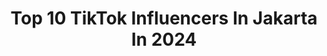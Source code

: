 ---
title: Top 10 TikTok Influencers In Jakarta In 2024
description: >-
  Find top TikTok influencers in Jakarta in 2024. Most popular hashtags: #fyp #foryoupage #duet #foryou.
platform: TikTok
hits: 103
text_top: Discover the top-rated TikTok accounts on inBeat.
text_bottom: Our search engine aggregates 103 TikTok influencers like this in Jakarta, Indonesia for you to work with.
profiles:
  - username: "imho_deep"
    fullname: >-
      𝐈𝐦𝐡𝐨_𝐃𝐞𝐞𝐩 💢 🇮🇩
    bio: >-
      imho deep ❤️ 💙 🇮🇩 DKI Jakarta 🇮🇩💚❤️
    location: "Indonesia"
    followers: 3683
    engagement: 4414
    commentsToLikes: 0.313969
    id: ckcp4ioukce2s0j23kjjqlokh
    verified: false
    hashtags: "#foryoupage, #imho, #challenge, #duet"
  - username: "ayukitt02"
    fullname: >-
      ayukaku🐸
    bio: >-
      Like kalian semangat aku😍 Jakarta-Jawa👌 hobi : suka bobrok
    location: "Indonesia"
    followers: 44200
    engagement: 1846
    commentsToLikes: 0.093506
    id: ckc37kb1dwg8o0j23n11olp24
    verified: false
    hashtags: "#handmadecraft, #fyp, #belumtaudia, #mendadakloading"
  - username: "wahyu.wg16"
    fullname: >-
      Wahyu Gunawan✨
    bio: >-
      Jakarta,Indonesia🇮🇩 Intagram : iniwahyu.16
    location: "Indonesia"
    followers: 58300
    engagement: 1186
    commentsToLikes: 0.064375
    id: cka6nb6icaop60i78816ojw1p
    verified: false
    hashtags: "#epyepe, #scarlettwhitening, #fyp, #duet"
  - username: "juhanah123"
    fullname: >-
      Anah23✨
    bio: >-
      Bantu Follow 30.k Nyah Yah Jakarta Barat ❤️☺️
    location: "Indonesia"
    followers: 11700
    engagement: 1667
    commentsToLikes: 0.100015
    id: ckck2n99om57b0j235nnpe0dn
    verified: false
    hashtags: "#lazada1212, #tiktokers, #fypage, #virall"
  - username: "melanirachmah"
    fullname: >-
      🎭FAMILIAR™Cimel
    bio: >-
      NR : 001 - Tangerang/Jakarta ig. @cimel.meela
    location: "Indonesia"
    followers: 20500
    engagement: 1245
    commentsToLikes: 0.086658
    id: ck9eujbledw880j78dzuw1ybt
    verified: false
    hashtags: "#ranimukherjee, #bollywood, #duet, #fyp"
  - username: "pangeranipam"
    fullname: >-
      pangeran anugerah ralia pane
    bio: >-
      follow IG @pangeranipam 📍jakarta, indonesia 📩 business inquires: DM INSTAGRAM
    location: "Indonesia"
    followers: 286100
    engagement: 1270
    commentsToLikes: 0.039627
    id: ckc1ygmay2a470j23vyuxkolb
    verified: false
    hashtags: "#foryoupage, #truebeauty, #kpop, #pov"
  - username: "nchozaffandy"
    fullname: >-
      A F F A N D Y 🇮🇩🇨🇳💦
    bio: >-
      Just for Fun Majalengka - Jakarta 🇮🇩 Bantu 10K IG: @nchozaffandy Bantu 100K TT
    location: "Indonesia"
    followers: 67400
    engagement: 1253
    commentsToLikes: 0.046930
    id: ck9ews2ido4sp0j78lzmg557w
    verified: false
    hashtags: "#fyp, #pageforyou, #zoommyface, #dufan"
  - username: "bastien.scheunemann"
    fullname: >-
      Bastien Scheunemann
    bio: >-
      Jakarta 🇮🇩 insta/YouTube :Bastien.scheunemann endorsement: Glenn +628123217180
    location: "Indonesia"
    followers: 289000
    engagement: 715
    commentsToLikes: 0.025424
    id: ck90u68mnvg070j78axvdbq4d
    verified: false
    hashtags: "#fyp, #foryoupage, #jakarta, #foryou"
  - username: "dwynnawin"
    fullname: >-
      Dwynna Win
    bio: >-
      a 21yo wahmen in a 16yo body 📍jakarta🇮🇩 sec acc:@dahyunlokal ⚠️GONNA B BUSY⚠️
    location: "Indonesia"
    followers: 901700
    engagement: 1487
    commentsToLikes: 0.013616
    id: ckbklk9b2et8p0j23rhv58ahj
    verified: false
    hashtags: "#stitch, #thisbyalifahratu, #fyp, #selflovewithdelfi"
  - username: "baryprimastewert"
    fullname: >-
      Bary_Prima_Stewert
    bio: >-
      SAD BOY SUPPORT PLZ FOLLOW IG : baryprimastewert JAKARTA 👇👇👇
    location: "Indonesia"
    followers: 78700
    engagement: 477
    commentsToLikes: 0.068263
    id: ckb9sxrm0qhqw0j23lvamldpz
    verified: false
    hashtags: "#transisi, #slowmotion, #foryoupage, #tiktoksedih"
---